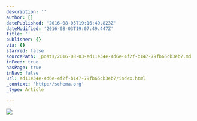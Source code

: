 ```yaml
---
description: ''
author: []
datePublished: '2016-08-03T19:16:49.823Z'
dateModified: '2016-08-03T19:07:49.447Z'
title: ''
publisher: {}
via: {}
starred: false
sourcePath: _posts/2016-08-03-ed11e34e-4d6e-4f2f-b147-79fb65cb3eb7.md
inFeed: true
hasPage: true
inNav: false
url: ed11e34e-4d6e-4f2f-b147-79fb65cb3eb7/index.html
_context: 'http://schema.org'
_type: Article

---
```

![](https://the-grid-user-content.s3-us-west-2.amazonaws.com/5a534935-e673-4655-9de5-0d8d8182b565.png)